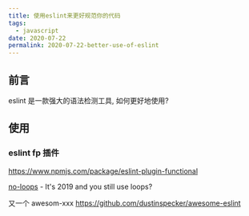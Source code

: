 ```yaml
---
title: 使用eslint来更好规范你的代码
tags:
  - javascript
date: 2020-07-22
permalink: 2020-07-22-better-use-of-eslint
---
```


## 前言

eslint 是一款强大的语法检测工具, 如何更好地使用?

## 使用

### eslint fp 插件

<https://www.npmjs.com/package/eslint-plugin-functional>

[no-loops](https://github.com/buildo/eslint-plugin-no-loops) - It's 2019 and you still use loops?

又一个 awesom-xxx
<https://github.com/dustinspecker/awesome-eslint>
